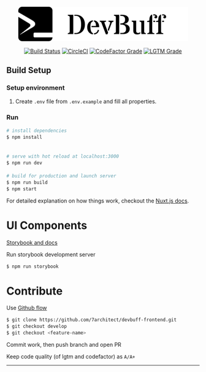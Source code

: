 
<p align="center">
  <img src="https://github.com/7architect/devbuff-frontend/raw/develop/static/logos/Logo@small.png" alt="Logo">
</p>

<p align="center">
  <a href='https://7architect.semaphoreci.com/badges/devbuff-frontend/branches/develop.svg?key=710bba83-3085-419c-9304-df54d3d7467f'> <img src='https://7architect.semaphoreci.com/badges/devbuff-frontend/branches/develop.svg?key=710bba83-3085-419c-9304-df54d3d7467f' alt='Build Status'></a>
  <a href="https://app.circleci.com/pipelines/github/7architect/devbuff-frontend"><img alt="CircleCI" src="https://img.shields.io/circleci/build/github/7architect/devbuff-frontend/develop?label=CircleCI&logo=circleCI&style=flat-square"></a>
	<a href="https://www.codefactor.io/repository/github/7architect/devbuff-frontend"><img alt="CodeFactor Grade" src="https://img.shields.io/codefactor/grade/github/7architect/devbuff-frontend/develop?label=Codefactor%20quality%3A%20js&logo=codefactor&logoColor=%23fff&style=flat-square"></a>
  <a href="https://lgtm.com/projects/g/7architect/devbuff-frontend/context:javascript"><img alt="LGTM Grade" src="https://img.shields.io/lgtm/grade/javascript/github/7architect/devbuff-frontend?label=LGTM%20quality%3A%20js&logo=lgtm&style=flat-square"></a>
</p>

## Build Setup

### Setup environment
 1. Create `.env` file from `.env.example` and fill all properties.

### Run
``` bash
# install dependencies
$ npm install


# serve with hot reload at localhost:3000
$ npm run dev

# build for production and launch server
$ npm run build
$ npm start
```

For detailed explanation on how things work, checkout the [Nuxt.js docs](https://github.com/nuxt/nuxt.js).

# UI Components

[Storybook and docs](https://chromatic.com/library?appId=5fabab5e8406cb00219555d5&branch=develop)

Run storybook development server

``` bash
$ npm run storybook
```

# Contribute

Use [Github flow](https://guides.github.com/introduction/flow/http:// "Github flow")

``` bash
$ git clone https://github.com/7architect/devbuff-frontend.git
$ git checkout develop
$ git checkout <feature-name>
```

Commit work, then push branch and open PR

Keep code quality (of lgtm and codefactor) as `A/A+`

------------

